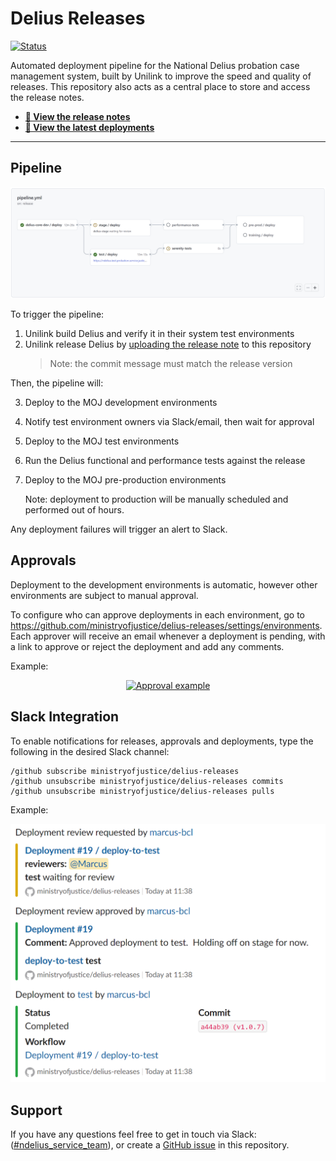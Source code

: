 # Delius Releases

[![Status](https://github.com/ministryofjustice/delius-releases/actions/workflows/pipeline.yml/badge.svg)](https://github.com/ministryofjustice/delius-releases/actions/workflows/pipeline.yml)

Automated deployment pipeline for the National Delius probation case management system, built by Unilink to improve the speed and quality of releases.
This repository also acts as a central place to store and access the release notes.

* **[:memo: View the release notes](https://github.com/ministryofjustice/delius-releases/releases)**
* **[:rocket: View the latest deployments](https://github.com/ministryofjustice/delius-releases/actions/workflows/pipeline.yml)**

---

## Pipeline

![Pipeline](.docs/pipeline.png)

To trigger the pipeline:
1. Unilink build Delius and verify it in their system test environments
2. Unilink release Delius by [uploading the release note](https://github.com/ministryofjustice/delius-releases/upload/main/release-notes/SR27) to this repository
   > Note: the commit message must match the release version

Then, the pipeline will:

3. Deploy to the MOJ development environments
4. Notify test environment owners via Slack/email, then wait for approval
5. Deploy to the MOJ test environments
6. Run the Delius functional and performance tests against the release
7. Deploy to the MOJ pre-production environments
   
   Note: deployment to production will be manually scheduled and performed out of hours.

Any deployment failures will trigger an alert to Slack.

## Approvals
Deployment to the development environments is automatic, however other environments are subject to manual approval.

To configure who can approve deployments in each environment, go to https://github.com/ministryofjustice/delius-releases/settings/environments.
Each approver will receive an email whenever a deployment is pending, with a link to approve or reject the deployment and add any comments.

Example:

<p align="center"><a href=".docs/approval.gif"><img src=".docs/approval.gif" width="600" alt="Approval example"/></a></p>

## Slack Integration
To enable notifications for releases, approvals and deployments, type the following in the desired Slack channel:
```
/github subscribe ministryofjustice/delius-releases
/github unsubscribe ministryofjustice/delius-releases commits
/github unsubscribe ministryofjustice/delius-releases pulls
```

Example:

<p align="center"><a href=".docs/slack.png"><img src=".docs/slack.png" width="600" alt="Slack notification example"/></a></p>

## Support
If you have any questions feel free to get in touch via Slack: ([#ndelius_service_team](https://mojdt.slack.com/archives/C6C1KGRME)), or create a [GitHub issue](https://github.com/ministryofjustice/delius-releases/issues/new) in this repository.
